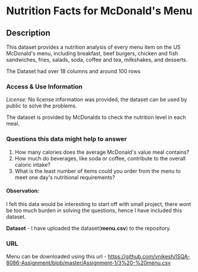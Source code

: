 # Nutrition Facts for McDonald's Menu

## Description

This dataset provides a nutrition analysis of every menu item on the US McDonald's menu, including breakfast, beef burgers, chicken and fish sandwiches, fries, salads, soda, coffee and tea, milkshakes, and desserts.

The Dataset had over 18 columns and around 100 rows

### Access & Use Information
*License:* No license information was provided, the dataset can be used by public to solve the problems.

The dataset is provided by McDonalds to check the nutrition level in each meal.

### Questions this data might help to answer

1. How many calories does the average McDonald's value meal contains?
2. How much do beverages, like soda or coffee, contribute to the overall caloric intake?
3. What is the least number of items could you order from the menu to meet one day's nutritional requirements?

#### Observation:

I felt this data would be interesting to start off with small project, there wont be too much burden in solving the questions, hence I have included this dataset.

**Dataset** - I have uploaded the dataset(__menu.csv__) to the repository.

### URL

Menu can be downloaded using this url - https://github.com/vnikesh/ISQA-8086-Assignment/blob/master/Assignment-1/3%20-%20menu.csv
